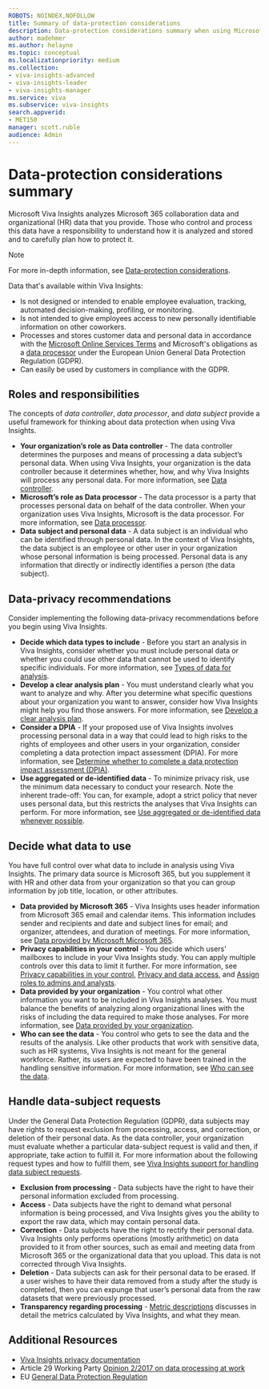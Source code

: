 ```yaml
---
ROBOTS: NOINDEX,NOFOLLOW
title: Summary of data-protection considerations
description: Data-protection considerations summary when using Microsoft Viva Insights 
author: madehmer
ms.author: helayne
ms.topic: conceptual
ms.localizationpriority: medium 
ms.collection:
- viva-insights-advanced
- viva-insights-leader
- viva-insights-manager 
ms.service: viva 
ms.subservice: viva-insights 
search.appverid: 
- MET150 
manager: scott.ruble
audience: Admin
---
```


# Data-protection considerations summary

Microsoft Viva Insights analyzes Microsoft 365 collaboration data and organizational (HR) data that you provide. Those who control and process this data have a responsibility to understand how it is analyzed and stored and to carefully plan how to protect it.

>[!Note]
>For more in-depth information, see [Data-protection considerations](Data-protection-considerations.md).

Data that's available within Viva Insights:

* Is not designed or intended to enable employee evaluation, tracking, automated decision-making, profiling, or monitoring.
* Is not intended to give employees access to new personally identifiable information on other coworkers.
* Processes and stores customer data and personal data in accordance with the [Microsoft Online Services Terms](https://www.microsoft.com/licensing/product-licensing/products) and Microsoft's obligations as a [data processor](data-protection-considerations.md#data-processor) under the European Union General Data Protection Regulation (GDPR).
* Can easily be used by customers in compliance with the GDPR.

## Roles and responsibilities

The concepts of _data controller_, _data processor_, and _data subject_ provide a useful framework for thinking about data protection when using Viva Insights.

* **Your organization’s role as Data controller** - The data controller determines the purposes and means of processing a data subject’s personal data. When using Viva Insights, your organization is the data controller because it determines whether, how, and why Viva Insights will process any personal data. For more information, see [Data controller](Data-protection-considerations.md#data-controller).
* **Microsoft’s role as Data processor** - The data processor is a party that processes personal data on behalf of the data controller. When your organization uses Viva Insights, Microsoft is the data processor. For more information, see [Data processor](Data-protection-considerations.md#data-processor).
* **Data subject and personal data** - A data subject is an individual who can be identified through personal data. In the context of Viva Insights, the data subject is an employee or other user in your organization whose personal information is being processed. Personal data is any information that directly or indirectly identifies a person (the data subject).

## Data-privacy recommendations

Consider implementing the following data-privacy recommendations before you begin using Viva Insights.

* **Decide which data types to include** - Before you start an analysis in Viva Insights, consider whether you must include personal data or whether you could use other data that cannot be used to identify specific individuals. For more information, see [Types of data for analysis](Data-protection-considerations.md#types-of-data-used-in-analysis).
* **Develop a clear analysis plan** - You must understand clearly what you want to analyze and why. After you determine what specific questions about your organization you want to answer, consider how Viva Insights might help you find those answers. For more information, see [Develop a clear analysis plan](Data-protection-considerations.md#develop-a-clear-analysis-plan).
* **Consider a DPIA** - If your proposed use of Viva Insights involves processing personal data in a way that could lead to high risks to the rights of employees and other users in your organization, consider completing a data protection impact assessment (DPIA). For more information, see [Determine whether to complete a data protection impact assessment (DPIA)](Data-protection-considerations.md#determine-whether-to-complete-a-data-protection-impact-assessment-dpia).
* **Use aggregated or de-identified data** - To minimize privacy risk, use the minimum data necessary to conduct your research. Note the inherent trade-off: You can, for example, adopt a strict policy that never uses personal data, but this restricts the analyses that Viva Insights can perform. For more information, see [Use aggregated or de-identified data whenever possible](Data-protection-considerations.md#use-aggregated-or-de-identified-data-whenever-possible).

## Decide what data to use

You have full control over what data to include in analysis using Viva Insights. The primary data source is Microsoft 365, but you supplement it with HR and other data from your organization so that you can group information by job title, location, or other attributes.

* **Data provided by Microsoft 365** - Viva Insights uses header information from Microsoft 365 email and calendar items. This information includes sender and recipients and date and subject lines for email; and organizer, attendees, and duration of meetings. For more information, see [Data provided by Microsoft Microsoft 365](Data-protection-considerations.md#data-provided-by-microsoft-365).
* **Privacy capabilities in your control** - You decide which users’ mailboxes to include in your Viva Insights study. You can apply multiple controls over this data to limit it further. For more information, see [Privacy capabilities in your control](Data-protection-considerations.md#privacy-capabilities-in-your-control), [Privacy and data access](/viva/insights/privacy/privacy-and-data-access?toc=/viva/insights/use/toc.json&bc=/viva/insights/breadcrumb/toc.json), and [Assign roles to admins and analysts](../Setup/Set-up-Workplace-Analytics.md#setup-steps).
* **Data provided by your organization** - You control what other information you want to be included in Viva Insights analyses. You must balance the benefits of analyzing along organizational lines with the risks of including the data required to make those analyses. For more information, see [Data provided by your organization](Data-protection-considerations.md#data-provided-by-your-organization).
* **Who can see the data** - You control who gets to see the data and the results of the analysis. Like other products that work with sensitive data, such as HR systems, Viva Insights is not meant for the general workforce. Rather, its users are expected to have been trained in the handling sensitive information. For more information, see [Who can see the data](Data-protection-considerations.md#who-can-see-the-data).

## Handle data-subject requests

Under the General Data Protection Regulation (GDPR), data subjects may have rights to request exclusion from processing, access, and correction, or deletion of their personal data. As the data controller, your organization must evaluate whether a particular data-subject request is valid and then, if appropriate, take action to fulfill it.
For more information about the following request types and how to fulfill them, see [Viva Insights support for handling data subject requests](Data-protection-considerations.md#support-for-handling-data-subject-requests).

* **Exclusion from processing** - Data subjects have the right to have their personal information excluded from processing.
* **Access** - Data subjects have the right to demand what personal information is being processed, and Viva Insights gives you the ability to export the raw data, which may contain personal data.
* **Correction** - Data subjects have the right to rectify their personal data. Viva Insights only performs operations (mostly arithmetic) on data provided to it from other sources, such as email and meeting data from Microsoft 365 or the organizational data that you upload. This data is not corrected through Viva Insights.
* **Deletion** - Data subjects can ask for their personal data to be erased. If a user wishes to have their data removed from a study after the study is completed, then you can expunge that user’s personal data from the raw datasets that were previously processed.
* **Transparency regarding processing** - [Metric descriptions](/viva/insights/Use/metric-definitions?toc=/viva/insights/use/toc.json&bc=/viva/insights/breadcrumb/toc.json) discusses in detail the metrics calculated by Viva Insights, and what they mean.

## Additional Resources

* [Viva Insights privacy documentation](/viva/insights/privacy/privacy-and-data-access?toc=/viva/insights/use/toc.json&bc=/viva/insights/breadcrumb/toc.json)
* Article 29 Working Party [Opinion 2/2017 on data processing at work](http://ec.europa.eu/newsroom/document.cfm?doc_id=4563)
* EU [General Data Protection Regulation](http://eur-lex.europa.eu/legal-content/EN/TXT/?uri=uriserv:OJ.L_.2016.119.01.0001.01.ENG&toc=OJ:L:2016:119:TOC)
